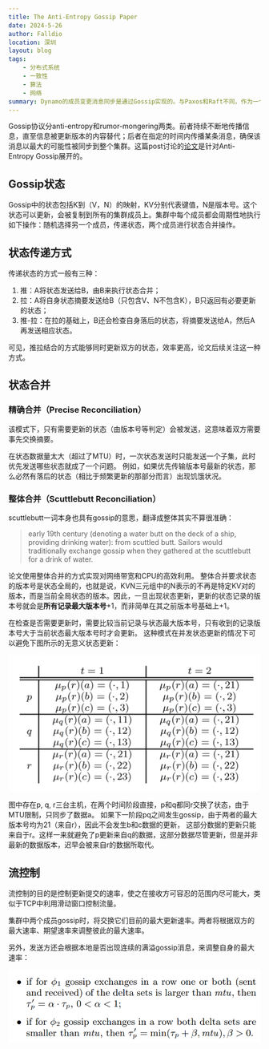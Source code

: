 ```yaml
---
title: The Anti-Entropy Gossip Paper
date: 2024-5-26
author: Falldio
location: 深圳
layout: blog
tags: 
    - 分布式系统
    - 一致性
    - 算法
    - 网络
summary: Dynamo的成员变更消息同步是通过Gossip实现的。与Paxos和Raft不同，作为一个分布式数据通信协议，Gossip并不保证数据的强一致性，而是通过节点间随机信息交换的方式实现状态的最终一致性。
---
```

Gossip协议分anti-entropy和rumor-mongering两类。前者持续不断地传播信息，直至信息被更新版本的内容替代；后者在指定的时间内传播某条消息，确保该消息以最大的可能性被同步到整个集群。这篇post讨论的[论文](http://www.cs.cornell.edu/home/rvr/papers/flowgossip.pdf)是针对Anti-Entropy Gossip展开的。

## Gossip状态

Gossip中的状态包括K到（V，N）的映射，KV分别代表键值，N是版本号。这个状态可以更新，会被复制到所有的集群成员上。集群中每个成员都会周期性地执行如下操作：随机选择另一个成员，传递状态，两个成员进行状态合并操作。

## 状态传递方式

传递状态的方式一般有三种：

1. 推：A将状态发送给B，由B来执行状态合并；
2. 拉：A将自身状态摘要发送给B（只包含V、N不包含K），B只返回有必要更新的状态；
3. 推-拉：在拉的基础上，B还会检查自身落后的状态，将摘要发送给A，然后A再发送相应状态。

可见，推拉结合的方式能够同时更新双方的状态，效率更高，论文后续关注这一种方式。

## 状态合并

### 精确合并（Precise Reconciliation）

该模式下，只有需要更新的状态（由版本号等判定）会被发送，这意味着双方需要事先交换摘要。

在状态数据量太大（超过了MTU）时，一次状态发送时只能发送一个子集，此时优先发送哪些状态就成了一个问题。
例如，如果优先传输版本号最新的状态，那么必然有落后的状态（相比于频繁更新的那部分而言）出现饥饿状况。

### 整体合并（Scuttlebutt Reconciliation）

scuttlebutt一词本身也具有gossip的意思，翻译成整体其实不算很准确：

> early 19th century (denoting a water butt on the deck of a ship, providing drinking water): from scuttled butt. Sailors would traditionally exchange gossip when they gathered at the scuttlebutt for a drink of water.

论文使用整体合并的方式实现对网络带宽和CPU的高效利用。
整体合并要求状态的版本号是状态全局的，也就是说，KVN三元组中的N表示的不再是特定KV对的版本，而是当前全局状态的版本。因此，一旦出现状态更新，更新的状态记录的版本号就会是**所有记录最大版本号**+1，而非简单在其之前版本号基础上+1。

在检查是否需要更新时，需要比较当前记录与状态最大版本号，只有收到的记录版本号大于当前状态最大版本号时才会更新。
这种模式在并发状态更新的情况下可以避免下图所示的无意义状态更新：

![](https://raw.githubusercontent.com/Falldio/pics/main/img/202406061332535.png)

图中存在p, q, r三台主机，在两个时间阶段直接，p和q都同r交换了状态，由于MTU限制，只同步了数据a。
如果下一阶段pq之间发生gossip，由于两者的最大版本号均为21（来自r），因此不会发生b和c数据的更新，
这部分数据的更新只能来自于r。这样一来就避免了p更新来自q的数据，这部分数据尽管更新，但是并非最新的数据版本，迟早会被来自r的数据所取代。

## 流控制

流控制的目的是控制更新提交的速率，使之在接收方可容忍的范围内尽可能大，类似于TCP中利用滑动窗口控制流量。

集群中两个成员gossip时，将交换它们目前的最大更新速率。两者将根据双方的最大速率、期望速率来调整彼此的最大速率。

另外，发送方还会根据本地是否出现连续的满溢gossip消息，来调整自身的最大速率：

![](https://raw.githubusercontent.com/Falldio/pics/main/img/202406061555114.png)
